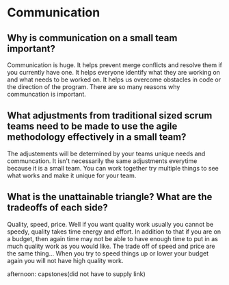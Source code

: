 # Communication 

## Why is communication on a small team important?
Communication is huge. It helps prevent merge conflicts and resolve them if you currently have one. It helps everyone identify what they are working on and what needs to be worked on. It helps us overcome obstacles in code or the direction of the program. There are so many reasons why communcation is important.

## What adjustments from traditional sized scrum teams need to be made to use the agile methodology effectively in a small team?
The adjustements will be determined by your teams unique needs and communcation. It isn't necessarily the same adjustments everytime because it is a small team. You can work together try multiple things to see what works and make it unique for your team.

## What is the unattainable triangle? What are the tradeoffs of each side?
Quality, speed, price. Well if you want quality work usually you cannot be speedy, quality takes time energy and effort. In addition to that if you are on a budget, then again time may not be able to have enough time to put in as much quality work as you would like. The trade off of speed and price are the same thing... When you try to speed things up or lower your budget again you will not have high quality work.

afternoon: capstones(did not have to supply link)